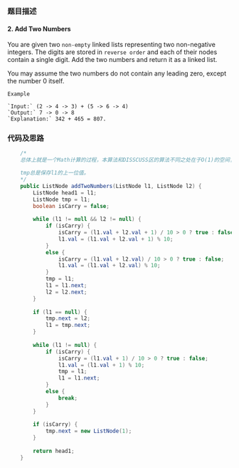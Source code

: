 ### 题目描述

#### 2. Add Two Numbers

You are given two `non-empty` linked lists representing two non-negative integers. The digits are stored in `reverse order` and each of their nodes contain a single digit. Add the two numbers and return it as a linked list.

You may assume the two numbers do not contain any leading zero, except the number 0 itself.

`Example`

    `Input:` (2 -> 4 -> 3) + (5 -> 6 -> 4)
    `Output:` 7 -> 0 -> 8
    `Explanation:` 342 + 465 = 807.

### 代码及思路

```java
    /*
    总体上就是一个Math计算的过程，本算法和DISSCUSS区的算法不同之处在于O(1)的空间复杂度。

    tmp总是保存l1的上一位值。
    */
    public ListNode addTwoNumbers(ListNode l1, ListNode l2) {
        ListNode head1 = l1;
        ListNode tmp = l1;
        boolean isCarry = false;
        
        while (l1 != null && l2 != null) {
            if (isCarry) {
                isCarry = (l1.val + l2.val + 1) / 10 > 0 ? true : false; 
                l1.val = (l1.val + l2.val + 1) % 10;
            }
            else {
                isCarry = (l1.val + l2.val) / 10 > 0 ? true : false;
                l1.val = (l1.val + l2.val) % 10;
            }
            tmp = l1;
            l1 = l1.next;
            l2 = l2.next;
        }
        
        if (l1 == null) {
            tmp.next = l2;
            l1 = tmp.next;
        }
        
        while (l1 != null) {
            if (isCarry) {
                isCarry = (l1.val + 1) / 10 > 0 ? true : false;
                l1.val = (l1.val + 1) % 10;
                tmp = l1;
                l1 = l1.next;
            }
            else {
                break;
            }
        }
        
        if (isCarry) {
            tmp.next = new ListNode(1);
        }
        
        return head1;
    }
```
